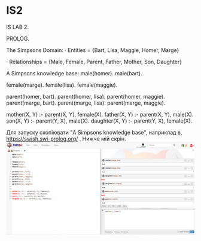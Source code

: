# IS2

IS LAB 2.

PROLOG.

The Simpsons Domain:
·       Entities = {Bart, Lisa, Maggie, Homer, Marge}

·       Relationships = {Male, Female, Parent, Father, Mother, Son, Daughter}

A Simpsons knowledge base:
male(homer).
male(bart).

female(marge).
female(lisa).
female(maggie).

parent(homer, bart).
parent(homer, lisa).
parent(homer, maggie).
parent(marge, bart).
parent(marge, lisa).
parent(marge, maggie).


mother(X, Y) :- parent(X, Y), female(X).
father(X, Y) :- parent(X, Y), male(X).
son(X, Y) :- parent(Y, X), male(X).
daughter(X, Y) :- parent(Y, X), female(X).

Для запуску скопіювати "A Simpsons knowledge base", наприклад в, https://swish.swi-prolog.org/ .
Нижче мій скрін. 
![](prolog.PNG)
